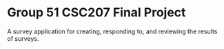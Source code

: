 # Group 51 CSC207 Final Project
A survey application for creating, responding to, and reviewing the results of
surveys.